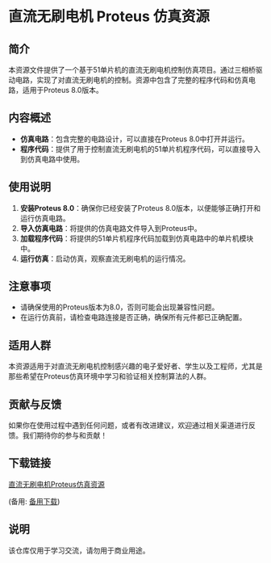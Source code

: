# 直流无刷电机 Proteus 仿真资源

## 简介

本资源文件提供了一个基于51单片机的直流无刷电机控制仿真项目。通过三相桥驱动电路，实现了对直流无刷电机的控制。资源中包含了完整的程序代码和仿真电路，适用于Proteus 8.0版本。

## 内容概述

- **仿真电路**：包含完整的电路设计，可以直接在Proteus 8.0中打开并运行。
- **程序代码**：提供了用于控制直流无刷电机的51单片机程序代码，可以直接导入到仿真电路中使用。

## 使用说明

1. **安装Proteus 8.0**：确保你已经安装了Proteus 8.0版本，以便能够正确打开和运行仿真电路。
2. **导入仿真电路**：将提供的仿真电路文件导入到Proteus中。
3. **加载程序代码**：将提供的51单片机程序代码加载到仿真电路中的单片机模块中。
4. **运行仿真**：启动仿真，观察直流无刷电机的运行情况。

## 注意事项

- 请确保使用的Proteus版本为8.0，否则可能会出现兼容性问题。
- 在运行仿真前，请检查电路连接是否正确，确保所有元件都已正确配置。

## 适用人群

本资源适用于对直流无刷电机控制感兴趣的电子爱好者、学生以及工程师，尤其是那些希望在Proteus仿真环境中学习和验证相关控制算法的人群。

## 贡献与反馈

如果你在使用过程中遇到任何问题，或者有改进建议，欢迎通过相关渠道进行反馈。我们期待你的参与和贡献！

## 下载链接
[直流无刷电机Proteus仿真资源](https://pan.quark.cn/s/ea44055a3084) 

(备用: [备用下载](https://pan.baidu.com/s/1dojRumL_3XJ8EopC0C8jDA?pwd=1234))

## 说明

该仓库仅用于学习交流，请勿用于商业用途。
